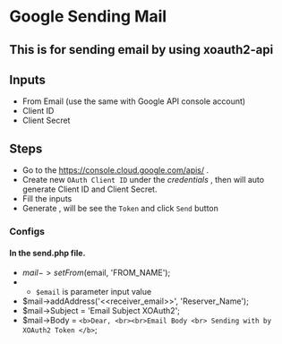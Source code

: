 # Google Sending Mail
## This is for sending email by using xoauth2-api

## Inputs
- From Email (use the same with Google API console account)
- Client ID 
- Client Secret

## Steps
- Go to the https://console.cloud.google.com/apis/ .
- Create new `OAuth Client ID` under the *credentials* , then will auto generate Client ID and Client Secret.
- Fill the inputs
- Generate , will be see the `Token` and click `Send` button

### Configs
#### In the send.php file.
- $mail->setFrom($email, 'FROM_NAME'); 
- - `$email` is parameter input value
- $mail->addAddress('<<receiver_email>>', 'Reserver_Name');
- $mail->Subject = 'Email Subject XOAuth2';
- $mail->Body = `<b>Dear, <br><br>Email Body <br> Sending with by XOAuth2 Token </b>`;
